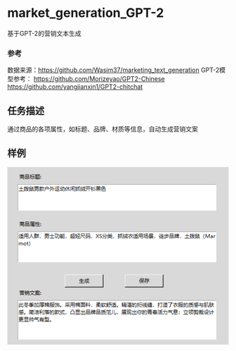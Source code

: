 # market_generation_GPT-2
基于GPT-2的营销文本生成

### 参考
数据来源：https://github.com/Wasim37/marketing_text_generation
GPT-2模型参考：
https://github.com/Morizeyao/GPT2-Chinese 
https://github.com/yangjianxin1/GPT2-chitchat

## 任务描述
通过商品的各项属性，如标题、品牌、材质等信息，自动生成营销文案

## 样例
![image](https://github.com/Toyhom/market_generation_GPT-2/blob/main/%E5%9F%BA%E4%BA%8EGPT-2%E7%9A%84%E8%90%A5%E9%94%80%E6%96%87%E6%9C%AC%E7%94%9F%E6%88%90%E7%B3%BB%E7%BB%9F/sample/sample1.png?raw=true)
